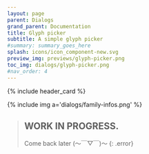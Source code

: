 ```yaml
---
layout: page
parent: Dialogs
grand_parent: Documentation
title: Glyph picker
subtitle: A simple glyph picker
#summary: summary_goes_here
splash: icons/icon_component-new.svg
preview_img: previews/glyph-picker.png
toc_img: dialogs/glyph-picker.png
#nav_order: 4
---
```


{% include header_card %}

{% include img a='dialogs/family-infos.png' %}

>## WORK IN PROGRESS.
>Come back later (～￣▽￣)～ 
{: .error}
